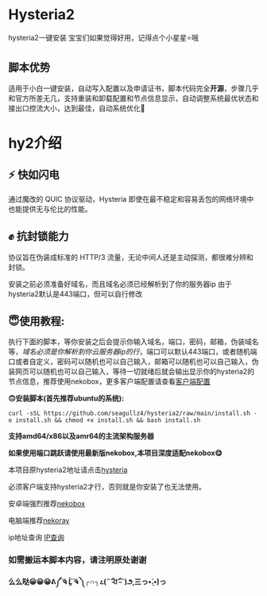 # Hysteria2
hysteria2一键安装
宝宝们如果觉得好用，记得点个小星星⭐️哦


## 脚本优势

适用于小白一键安装，自动写入配置以及申请证书，脚本代码完全**开源**，步骤几乎和官方所差无几，支持重装和卸载配置和节点信息显示，自动调整系统最优状态和接出口控流大小，达到最佳，自动系统优化🎱


# **hy2介绍**

## ⚡ **快如闪电**
通过魔改的 QUIC 协议驱动，Hysteria 即使在最不稳定和容易丢包的网络环境中也能提供无与伦比的性能。

## ✊ **抗封锁能力**
协议旨在伪装成标准的 HTTP/3 流量，无论中间人还是主动探测，都很难分辨和封锁。

安装之前必须准备好域名，而且域名必须已经解析到了你的服务器ip
由于hysteria2默认是443端口，但可以自行修改

## **😇使用教程**:

执行下面的脚本，等你安装之后会提示你输入域名，端口，密码，邮箱，伪装域名等，*域名必须是你解析到你云服务器ip的行*，端口可以默认443端口，或者随机端口或者自定义，密码可以随机也可以自己输入，邮箱可以随机也可以自己输入，伪装网页可以随机也可以自己输入，等待一切就绪后就会输出显示你的hysteria2的节点信息，推荐使用nekobox，更多客户端配置请查看[客户端配置](https://v2.hysteria.network/zh/docs/getting-started/Client/)


**🙃安装脚本(首先推荐ubuntu的系统):**
```
curl -sSL https://github.com/seagullz4/hysteria2/raw/main/install.sh -o install.sh && chmod +x install.sh && bash install.sh
```

**支持amd64/x86以及amr64的主流架构服务器**

**如果使用端口跳跃请使用最新版nekobox,本项目深度适配nekobox😋**

本项目原hysteria2地址请点击[hysteria](https://github.com/apernet/hysteria)


必须客户端支持hysteria2才行，否则就是你安装了也无法使用。

安卓端强烈推荐[nekobox](https://github.com/MatsuriDayo/NekoBoxForAndroid)

电脑端推荐[nekoray](https://github.com/MatsuriDayo/nekoray)

ip地址查询
[IP查询](https://ip.skk.moe/)

### **如需搬运本脚本内容，请注明原处谢谢**

   **么么哒😀😀😀ᕕ༼ ͠ຈ Ĺ̯ ͠ຈ ༽┌∩┐೭(˵ˉ̴͒ꇴˉ̴͒˵)౨˛三っ•̀.̫•́)っ**